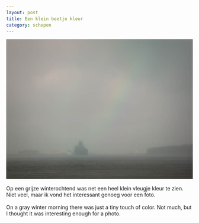 ```yaml
---
layout: post
title: Een klein beetje kleur
category: schepen
---
```


![beetjekleur](/images/beetje-kleur.jpg)

Op een grijze winterochtend was net een heel klein vleugje kleur te zien. Niet veel, maar ik vond het interessant genoeg voor een foto.
<br><br>
On a gray winter morning there was just a tiny touch of color. Not much, but I thought it was interesting enough for a photo.

